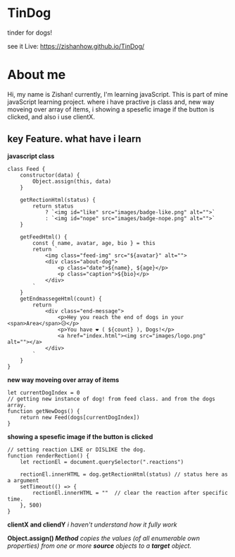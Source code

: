 # TinDog
 tinder for dogs!

see it Live: https://zishanhow.github.io/TinDog/

# About me
Hi, my name is Zishan! currently, I'm learning javaScript.
This is part of mine javaScript learning project. where i have practive js class and, new way moveing over array of items, i showing a spesefic image if the button is clicked, and also i use clientX.


## key Feature. what have i learn 

**javascript class**
```
class Feed {
    constructor(data) {
        Object.assign(this, data)
    }

    getRectionHtml(status) {
        return status
            ? `<img id="like" src="images/badge-like.png" alt="">`
            : `<img id="nope" src="images/badge-nope.png" alt="">`
    }

    getFeedHtml() {
        const { name, avatar, age, bio } = this
        return `
            <img class="feed-img" src="${avatar}" alt="">
            <div class="about-dog">
                <p class="date">${name}, ${age}</p>
                <p class="caption">${bio}</p>
            </div>
        `
    }
    getEndmassegeHtml(count) {
        return `
            <div class="end-message">
                <p>Hey you reach the end of dogs in your <span>Area</span>😥</p>
                <p>You have ❤️ ( ${count} ), Dogs!</p>
                <a href="index.html"><img src="images/logo.png" alt=""></a>
            </div>
        `
    }
}
```

**new way moveing over array of items**
```
let currentDogIndex = 0
// getting new instance of dog! from feed class. and from the dogs array.
function getNewDogs() {
    return new Feed(dogs[currentDogIndex])
}
```

**showing a spesefic image if the button is clicked**
```
// setting reaction LIKE or DISLIKE the dog.
function renderRection() {
    let rectionEl = document.querySelector(".reactions")

    rectionEl.innerHTML = dog.getRectionHtml(status) // status here as a argument
    setTimeout(() => {
        rectionEl.innerHTML = ""  // clear the reaction after specific time.
    }, 500)
}
```

**clientX and cliendY**
*i haven't understand how it fully work*

**Object.assign() _Method_**
*copies the values (of all enumerable own properties) from one or more **source** objects to a **target** object.*

